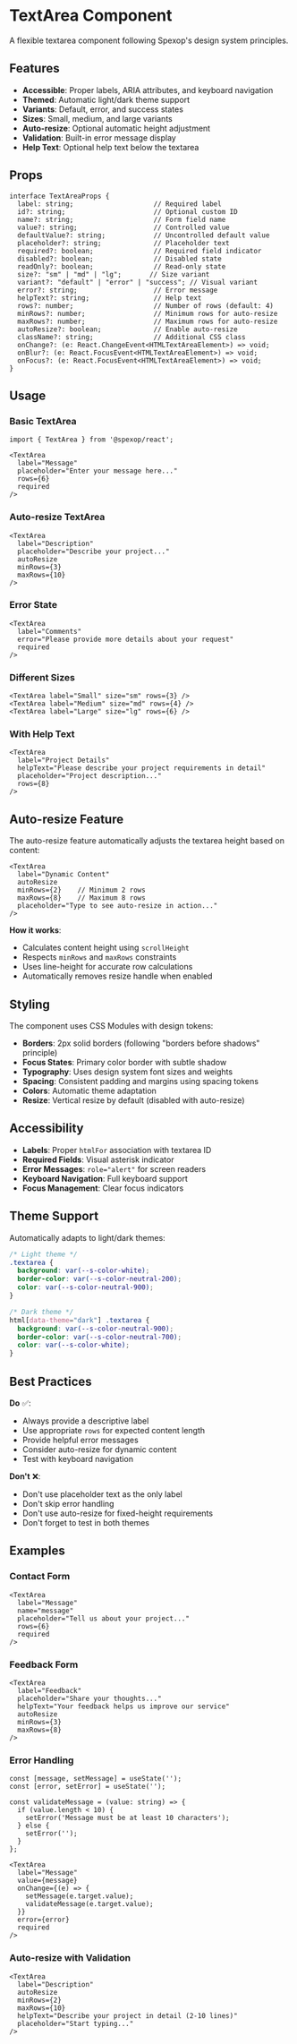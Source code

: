 # TextArea Component

A flexible textarea component following Spexop's design system principles.

## Features

- **Accessible**: Proper labels, ARIA attributes, and keyboard navigation
- **Themed**: Automatic light/dark theme support
- **Variants**: Default, error, and success states
- **Sizes**: Small, medium, and large variants
- **Auto-resize**: Optional automatic height adjustment
- **Validation**: Built-in error message display
- **Help Text**: Optional help text below the textarea

## Props

```tsx
interface TextAreaProps {
  label: string;                    // Required label
  id?: string;                      // Optional custom ID
  name?: string;                    // Form field name
  value?: string;                   // Controlled value
  defaultValue?: string;            // Uncontrolled default value
  placeholder?: string;             // Placeholder text
  required?: boolean;               // Required field indicator
  disabled?: boolean;               // Disabled state
  readOnly?: boolean;               // Read-only state
  size?: "sm" | "md" | "lg";       // Size variant
  variant?: "default" | "error" | "success"; // Visual variant
  error?: string;                   // Error message
  helpText?: string;                // Help text
  rows?: number;                    // Number of rows (default: 4)
  minRows?: number;                 // Minimum rows for auto-resize
  maxRows?: number;                 // Maximum rows for auto-resize
  autoResize?: boolean;             // Enable auto-resize
  className?: string;               // Additional CSS class
  onChange?: (e: React.ChangeEvent<HTMLTextAreaElement>) => void;
  onBlur?: (e: React.FocusEvent<HTMLTextAreaElement>) => void;
  onFocus?: (e: React.FocusEvent<HTMLTextAreaElement>) => void;
}
```

## Usage

### Basic TextArea

```tsx
import { TextArea } from '@spexop/react';

<TextArea
  label="Message"
  placeholder="Enter your message here..."
  rows={6}
  required
/>
```

### Auto-resize TextArea

```tsx
<TextArea
  label="Description"
  placeholder="Describe your project..."
  autoResize
  minRows={3}
  maxRows={10}
/>
```

### Error State

```tsx
<TextArea
  label="Comments"
  error="Please provide more details about your request"
  required
/>
```

### Different Sizes

```tsx
<TextArea label="Small" size="sm" rows={3} />
<TextArea label="Medium" size="md" rows={4} />
<TextArea label="Large" size="lg" rows={6} />
```

### With Help Text

```tsx
<TextArea
  label="Project Details"
  helpText="Please describe your project requirements in detail"
  placeholder="Project description..."
  rows={8}
/>
```

## Auto-resize Feature

The auto-resize feature automatically adjusts the textarea height based on content:

```tsx
<TextArea
  label="Dynamic Content"
  autoResize
  minRows={2}    // Minimum 2 rows
  maxRows={8}    // Maximum 8 rows
  placeholder="Type to see auto-resize in action..."
/>
```

**How it works**:

- Calculates content height using `scrollHeight`
- Respects `minRows` and `maxRows` constraints
- Uses line-height for accurate row calculations
- Automatically removes resize handle when enabled

## Styling

The component uses CSS Modules with design tokens:

- **Borders**: 2px solid borders (following "borders before shadows" principle)
- **Focus States**: Primary color border with subtle shadow
- **Typography**: Uses design system font sizes and weights
- **Spacing**: Consistent padding and margins using spacing tokens
- **Colors**: Automatic theme adaptation
- **Resize**: Vertical resize by default (disabled with auto-resize)

## Accessibility

- **Labels**: Proper `htmlFor` association with textarea ID
- **Required Fields**: Visual asterisk indicator
- **Error Messages**: `role="alert"` for screen readers
- **Keyboard Navigation**: Full keyboard support
- **Focus Management**: Clear focus indicators

## Theme Support

Automatically adapts to light/dark themes:

```css
/* Light theme */
.textarea {
  background: var(--s-color-white);
  border-color: var(--s-color-neutral-200);
  color: var(--s-color-neutral-900);
}

/* Dark theme */
html[data-theme="dark"] .textarea {
  background: var(--s-color-neutral-900);
  border-color: var(--s-color-neutral-700);
  color: var(--s-color-white);
}
```

## Best Practices

**Do** ✅:

- Always provide a descriptive label
- Use appropriate `rows` for expected content length
- Provide helpful error messages
- Consider auto-resize for dynamic content
- Test with keyboard navigation

**Don't** ❌:

- Don't use placeholder text as the only label
- Don't skip error handling
- Don't use auto-resize for fixed-height requirements
- Don't forget to test in both themes

## Examples

### Contact Form

```tsx
<TextArea
  label="Message"
  name="message"
  placeholder="Tell us about your project..."
  rows={6}
  required
/>
```

### Feedback Form

```tsx
<TextArea
  label="Feedback"
  placeholder="Share your thoughts..."
  helpText="Your feedback helps us improve our service"
  autoResize
  minRows={3}
  maxRows={8}
/>
```

### Error Handling

```tsx
const [message, setMessage] = useState('');
const [error, setError] = useState('');

const validateMessage = (value: string) => {
  if (value.length < 10) {
    setError('Message must be at least 10 characters');
  } else {
    setError('');
  }
};

<TextArea
  label="Message"
  value={message}
  onChange={(e) => {
    setMessage(e.target.value);
    validateMessage(e.target.value);
  }}
  error={error}
  required
/>
```

### Auto-resize with Validation

```tsx
<TextArea
  label="Description"
  autoResize
  minRows={2}
  maxRows={10}
  helpText="Describe your project in detail (2-10 lines)"
  placeholder="Start typing..."
/>
```
